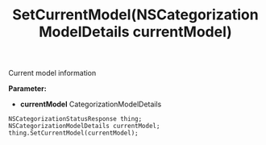 ﻿---
uid: crmscript_ref_NSCategorizationStatusResponse_SetCurrentModel
title: SetCurrentModel(NSCategorizationModelDetails currentModel)
intellisense: NSCategorizationStatusResponse.SetCurrentModel
keywords: NSCategorizationStatusResponse, GetCurrentModel
so.topic: reference
---

Current model information

**Parameter:** 
 - **currentModel** CategorizationModelDetails

```crmscript
NSCategorizationStatusResponse thing;
NSCategorizationModelDetails currentModel;
thing.SetCurrentModel(currentModel);
```

